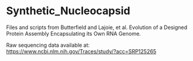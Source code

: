 # Synthetic_Nucleocapsid
Files and scripts from Butterfield and Lajoie, et al. Evolution of a Designed Protein Assembly Encapsulating its Own RNA Genome.

Raw sequencing data available at: https://www.ncbi.nlm.nih.gov/Traces/study/?acc=SRP125265
